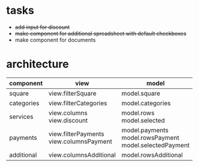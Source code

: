 tasks
=
- ~~add input for discount~~
- ~~make component for additional spreadsheet with default checkboxes~~
- make component for documents

architecture
=
component|view|model
-|-|-
square|view.filterSquare | model.square
categories|view.filterCategories | model.categories
services|view.columns <br> view.discount| model.rows <br> model.selected 
payments|view.filterPayments <br> view.columnsPayment | model.payments <br> model.rowsPayment <br> model.selectedPayment
additional|view.columnsAdditional|model.rowsAdditional <br> 
